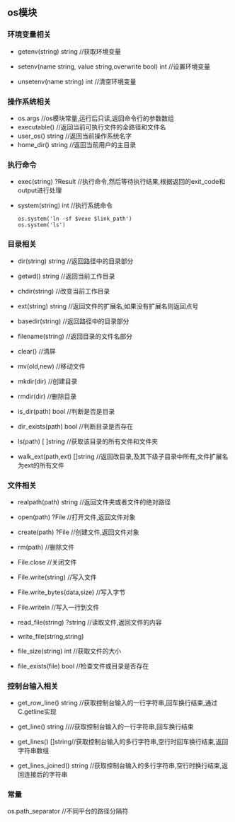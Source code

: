 ## os模块

### 环境变量相关

- getenv(string) string    //获取环境变量

- setenv(name string, value string,overwrite bool) int //设置环境变量

- unsetenv(name string) int //清空环境变量

### 操作系统相关

- os.args 			//os模块常量,运行后只读,返回命令行的参数数组
- executable()     //返回当前可执行文件的全路径和文件名
- user_os() string   //返回当前操作系统名字
- home_dir() string          //返回当前用户的主目录

### 执行命令

- exec(string) ?Result //执行命令,然后等待执行结果,根据返回的exit_code和output进行处理

- system(string) int //执行系统命令  

  ```
  os.system('ln -sf $vexe $link_path')
  os.system('ls')
  ```

### 目录相关

- dir(string) string  //返回路径中的目录部分

- getwd() string //返回当前工作目录

- chdir(string) //改变当前工作目录

- ext(string) string //返回文件的扩展名,如果没有扩展名则返回点号

- basedir(string) //返回路径中的目录部分

- filename(string) //返回目录的文件名部分

- clear() //清屏

- mv(old,new) //移动文件

- mkdir(dir)  //创建目录

- rmdir(dir) //删除目录

- is_dir(path) bool //判断是否是目录

- dir_exists(path) bool //判断目录是否存在

- ls(path) [ ]string //获取该目录的所有文件和文件夹

- walk_ext(path,ext) []string   //返回改目录,及其下级子目录中所有,文件扩展名为ext的所有文件

### 文件相关

- realpath(path) string //返回文件夹或者文件的绝对路径

- open(path) ?File //打开文件,返回文件对象

- create(path) ?File //创建文件,返回文件对象

- rm(path) //删除文件

- File.close //关闭文件

- File.write(string) //写入文件

- File.write_bytes(data,size) //写入字节

- File.writeln //写入一行到文件

- read_file(string) ?string //读取文件,返回文件的内容

- write_file(string,string) 

- file_size(string) int //获取文件的大小

- file_exists(file) bool //检查文件或目录是否存在

  

### 控制台输入相关

- get_row_line() string //获取控制台输入的一行字符串,回车换行结束,通过C.getline实现

- get_line() string ////获取控制台输入的一行字符串,回车换行结束

- get_lines() []string//获取控制台输入的多行字符串,空行时回车换行结束,返回字符串数组

- get_lines_joined() string //获取控制台输入的多行字符串,空行时换行结束,返回连接后的字符串

### 常量

os.path_separator	//不同平台的路径分隔符